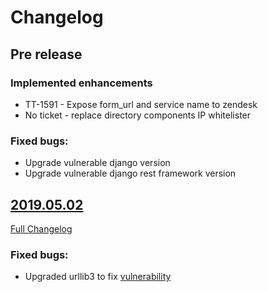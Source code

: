 # Changelog

## Pre release

### Implemented enhancements

- TT-1591 - Expose form_url and service name to zendesk
- No ticket - replace directory components IP whitelister

### Fixed bugs:

- Upgrade vulnerable django version
- Upgrade vulnerable django rest framework version

## [2019.05.02](https://github.com/uktrade/directory-forms-api/releases/tag/2019.05.02)
[Full Changelog](https://github.com/uktrade/directory-forms-api/compare/2019.01.28_1...2019.05.02)

### Fixed bugs:

- Upgraded urllib3 to fix [vulnerability](https://nvd.nist.gov/vuln/detail/CVE-2019-11324)
